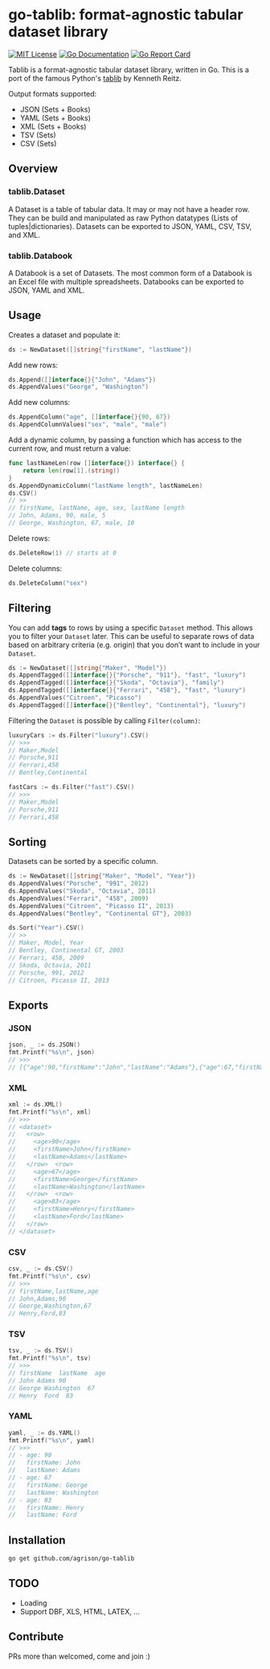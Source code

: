 # go-tablib: format-agnostic tabular dataset library

[![MIT License](http://img.shields.io/badge/license-MIT-blue.svg?style=flat-square)][license]
[![Go Documentation](http://img.shields.io/badge/go-documentation-blue.svg?style=flat-square)][godocs]
[![Go Report Card](https://goreportcard.com/badge/github.com/agrison/go-commons-lang)][goreportcard]

[license]: https://github.com/agrison/go-tablib/blob/master/LICENSE
[godocs]: https://godoc.org/github.com/agrison/go-tablib
[goreportcard]: https://goreportcard.com/report/github.com/agrison/go-tablib

Tablib is a format-agnostic tabular dataset library, written in Go.
This is a port of the famous Python's [tablib](https://github.com/kennethreitz/tablib) by Kenneth Reitz.

Output formats supported:

* JSON (Sets + Books)
* YAML (Sets + Books)
* XML (Sets + Books)
* TSV (Sets)
* CSV (Sets)

## Overview

### tablib.Dataset
A Dataset is a table of tabular data. It may or may not have a header row. They can be build and manipulated as raw Python datatypes (Lists of tuples|dictionaries). Datasets can be exported to JSON, YAML, CSV, TSV, and XML.

### tablib.Databook
A Databook is a set of Datasets. The most common form of a Databook is an Excel file with multiple spreadsheets. Databooks can be exported to JSON, YAML and XML.

## Usage

Creates a dataset and populate it:

```go
ds := NewDataset([]string{"firstName", "lastName"})
```

Add new rows:
```go
ds.Append([]interface{}{"John", "Adams"})
ds.AppendValues("George", "Washington")
```

Add new columns:
```go
ds.AppendColumn("age", []interface{}{90, 67})
ds.AppendColumnValues("sex", "male", "male")
```

Add a dynamic column, by passing a function which has access to the current row, and must
return a value:
```go
func lastNameLen(row []interface{}) interface{} {
	return len(row[1].(string))
}
ds.AppendDynamicColumn("lastName length", lastNameLen)
ds.CSV()
// >>
// firstName, lastName, age, sex, lastName length
// John, Adams, 90, male, 5
// George, Washington, 67, male, 10
```

Delete rows:
```go
ds.DeleteRow(1) // starts at 0
```

Delete columns:
```go
ds.DeleteColumn("sex")
```

## Filtering

You can add **tags** to rows by using a specific `Dataset` method. This allows you to filter your `Dataset` later. This can be useful to separate rows of data based on arbitrary criteria (e.g. origin) that you don’t want to include in your `Dataset`.
```go
ds := NewDataset([]string{"Maker", "Model"})
ds.AppendTagged([]interface{}{"Porsche", "911"}, "fast", "luxury")
ds.AppendTagged([]interface{}{"Skoda", "Octavia"}, "family")
ds.AppendTagged([]interface{}{"Ferrari", "458"}, "fast", "luxury")
ds.AppendValues("Citroen", "Picasso")
ds.AppendTagged([]interface{}{"Bentley", "Continental"}, "luxury")
```

Filtering the `Dataset` is possible by calling `Filter(column)`:
```go
luxuryCars := ds.Filter("luxury").CSV()
// >>>
// Maker,Model
// Porsche,911
// Ferrari,458
// Bentley,Continental
```

```go
fastCars := ds.Filter("fast").CSV()
// >>>
// Maker,Model
// Porsche,911
// Ferrari,458
```

## Sorting

Datasets can be sorted by a specific column.
```go
ds := NewDataset([]string{"Maker", "Model", "Year"})
ds.AppendValues("Porsche", "991", 2012)
ds.AppendValues("Skoda", "Octavia", 2011)
ds.AppendValues("Ferrari", "458", 2009)
ds.AppendValues("Citroen", "Picasso II", 2013)
ds.AppendValues("Bentley", "Continental GT"}, 2003)

ds.Sort("Year").CSV()
// >>
// Maker, Model, Year
// Bentley, Continental GT, 2003
// Ferrari, 458, 2009
// Skoda, Octavia, 2011
// Porsche, 991, 2012
// Citroen, Picasso II, 2013
```

## Exports

### JSON
```go
json, _ := ds.JSON()
fmt.Printf("%s\n", json)
// >>>
// [{"age":90,"firstName":"John","lastName":"Adams"},{"age":67,"firstName":"George","lastName":"Washington"},{"age":83,"firstName":"Henry","lastName":"Ford"}]
```

### XML
```go
xml := ds.XML()
fmt.Printf("%s\n", xml)
// >>>
// <dataset>
//   <row>
//     <age>90</age>
//     <firstName>John</firstName>
//     <lastName>Adams</lastName>
//   </row>  <row>
//     <age>67</age>
//     <firstName>George</firstName>
//     <lastName>Washington</lastName>
//   </row>  <row>
//     <age>83</age>
//     <firstName>Henry</firstName>
//     <lastName>Ford</lastName>
//   </row>
// </dataset>
```

### CSV
```go
csv, _ := ds.CSV()
fmt.Printf("%s\n", csv)
// >>>
// firstName,lastName,age
// John,Adams,90
// George,Washington,67
// Henry,Ford,83
```

### TSV
```go
tsv, _ := ds.TSV()
fmt.Printf("%s\n", tsv)
// >>>
// firstName  lastName  age
// John Adams 90
// George Washington  67
// Henry  Ford  83
```

### YAML
```go
yaml, _ := ds.YAML()
fmt.Printf("%s\n", yaml)
// >>>
// - age: 90
//   firstName: John
//   lastName: Adams
// - age: 67
//   firstName: George
//   lastName: Washington
// - age: 83
//   firstName: Henry
//   lastName: Ford
```

## Installation

```bash
go get github.com/agrison/go-tablib
```

## TODO

* Loading
* Support DBF, XLS, HTML, LATEX, ...

## Contribute
PRs more than welcomed, come and join :)
